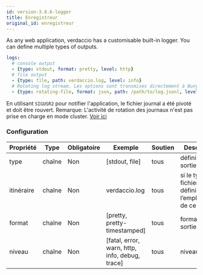 ```yaml
---
id: version-3.8.6-logger
title: Enregistreur
original_id: enregistreur
---
```


As any web application, verdaccio has a customisable built-in logger. You can define multiple types of outputs.

```yaml
logs:
  # console output
  - {type: stdout, format: pretty, level: http}
  # file output
  - {type: file, path: verdaccio.log, level: info}
  # Rotating log stream. Les options sont transmises directement à Bunyan. Voir: https://github.com/trentm/node-bunyan#stream-type-rotating-file
  - {type: rotating-file, format: json, path: /path/to/log.jsonl, level: http, options: {period: 1d}}
```

En utilisant `SIGUSR2` pour notifier l'application, le fichier journal a été pivoté et doit être rouvert. Remarque: L'activité de rotation des journaux n'est pas prise en charge en mode cluster. [Voir ici](https://github.com/trentm/node-bunyan#stream-type-rotating-file)

### Configuration

| Propriété  | Type   | Obligatoire | Exemple                                        | Soutien | Description                                                    |
| ---------- | ------ | ----------- | ---------------------------------------------- | ------- | -------------------------------------------------------------- |
| type       | chaîne | Non         | [stdout, file]                                 | tous    | définir la sortie                                              |
| itinéraire | chaîne | Non         | verdaccio.log                                  | tous    | si le type est fichier, définissez l’emplacement de ce fichier |
| format     | chaîne | Non         | [pretty, pretty-timestamped]                   | tous    | format de la sortie                                            |
| niveau     | chaîne | Non         | [fatal, error, warn, http, info, debug, trace] | tous    | niveau détaillé                                                |